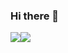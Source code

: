 ### Hi there 👋

<!--

**Macktireh/Macktireh** is a ✨ _special_ ✨ repository because its `README.md` (this file) appears on your GitHub profile.

Here are some ideas to get you started:

- 🔭 I’m currently working on ...
- 🌱 I’m currently learning ...
- 👯 I’m looking to collaborate on ...
- 🤔 I’m looking for help with ...
- 💬 Ask me about ...
- 📫 How to reach me: ...
- 😄 Pronouns: ...
- ⚡ Fun fact: ...


![GitHub stats](https://github-readme-stats.vercel.app/api?username=macktireh&show_icons=true&theme=tokyonight)

![Top languages](https://github-readme-stats.vercel.app/api/top-langs/?username=macktireh&show_icons=true&theme=tokyonight)
<img src="https://github-readme-stats.vercel.app/api?username=macktireh&show_icons=true&theme=radical" />
-->

<div style="display: flex;">
  <img src="https://github-readme-stats.vercel.app/api/top-langs/?username=macktireh&theme=tokyonight" />
  <img src="https://github-readme-stats.vercel.app/api?username=macktireh&show_icons=true&theme=tokyonight" />
</div>

